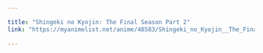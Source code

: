 ```yaml
---

title: "Shingeki no Kyojin: The Final Season Part 2"
link: "https://myanimelist.net/anime/48583/Shingeki_no_Kyojin__The_Final_Season_Part_2"
  
---
```

